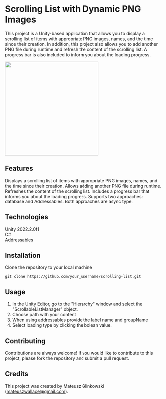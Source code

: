 # Scrolling List with Dynamic PNG Images

This project is a Unity-based application that allows you to display a scrolling list of items with appropriate PNG images, 
names, and the time since their creation. In addition, this project also allows you to add another 
PNG file during runtime and refresh the content of the scrolling list. A progress bar is also included to inform you about the loading progress.

<img src="https://studygamedev.com/wp-content/uploads/2023/02/ScrollingList.png" width="300" height="300">

## Features
Displays a scrolling list of items with appropriate PNG images, names, and the time since their creation.
Allows adding another PNG file during runtime.
Refreshes the content of the scrolling list.
Includes a progress bar that informs you about the loading progress.
Supports two approaches: database and Addressables.
Both approaches are async type.

## Technologies
Unity 2022.2.0f1  
C#  
Addressables  

## Installation

Clone the repository to your local machine
```
git clone https://github.com/your_username/scrolling-list.git
```

## Usage
1. In the Unity Editor, go to the "Hierarchy" window and select the "ScrollableListManager" object.
2. Choose path with your content
3. When using addressables provide the label name and groupName
4. Select loading type by clicking the bolean value.

## Contributing
Contributions are always welcome! If you would like to contribute to this project, please fork the repository and submit a pull request.

## Credits
This project was created by Mateusz Glinkowski (mateuszwallace@gmail.com).
